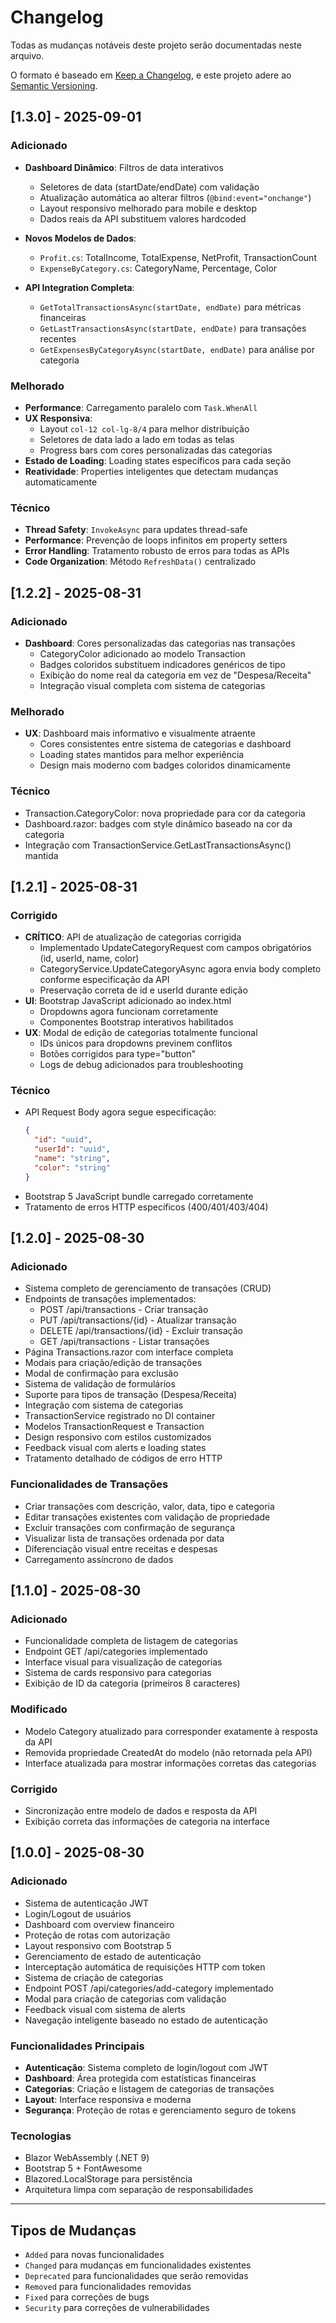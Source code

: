 # Changelog

Todas as mudanças notáveis deste projeto serão documentadas neste arquivo.

O formato é baseado em [Keep a Changelog](https://keepachangelog.com/en/1.0.0/),
e este projeto adere ao [Semantic Versioning](https://semver.org/spec/v2.0.0.html).

## [1.3.0] - 2025-09-01

### Adicionado
- **Dashboard Dinâmico**: Filtros de data interativos
  - Seletores de data (startDate/endDate) com validação
  - Atualização automática ao alterar filtros (`@bind:event="onchange"`)
  - Layout responsivo melhorado para mobile e desktop
  - Dados reais da API substituem valores hardcoded

- **Novos Modelos de Dados**:
  - `Profit.cs`: TotalIncome, TotalExpense, NetProfit, TransactionCount
  - `ExpenseByCategory.cs`: CategoryName, Percentage, Color

- **API Integration Completa**:
  - `GetTotalTransactionsAsync(startDate, endDate)` para métricas financeiras
  - `GetLastTransactionsAsync(startDate, endDate)` para transações recentes
  - `GetExpensesByCategoryAsync(startDate, endDate)` para análise por categoria

### Melhorado
- **Performance**: Carregamento paralelo com `Task.WhenAll`
- **UX Responsiva**: 
  - Layout `col-12 col-lg-8/4` para melhor distribuição
  - Seletores de data lado a lado em todas as telas
  - Progress bars com cores personalizadas das categorias
- **Estado de Loading**: Loading states específicos para cada seção
- **Reatividade**: Properties inteligentes que detectam mudanças automaticamente

### Técnico
- **Thread Safety**: `InvokeAsync` para updates thread-safe
- **Performance**: Prevenção de loops infinitos em property setters
- **Error Handling**: Tratamento robusto de erros para todas as APIs
- **Code Organization**: Método `RefreshData()` centralizado

## [1.2.2] - 2025-08-31

### Adicionado
- **Dashboard**: Cores personalizadas das categorias nas transações
  - CategoryColor adicionado ao modelo Transaction
  - Badges coloridos substituem indicadores genéricos de tipo
  - Exibição do nome real da categoria em vez de "Despesa/Receita"
  - Integração visual completa com sistema de categorias

### Melhorado
- **UX**: Dashboard mais informativo e visualmente atraente
  - Cores consistentes entre sistema de categorias e dashboard
  - Loading states mantidos para melhor experiência
  - Design mais moderno com badges coloridos dinamicamente

### Técnico
- Transaction.CategoryColor: nova propriedade para cor da categoria
- Dashboard.razor: badges com style dinâmico baseado na cor da categoria
- Integração com TransactionService.GetLastTransactionsAsync() mantida

## [1.2.1] - 2025-08-31

### Corrigido
- **CRÍTICO**: API de atualização de categorias corrigida
  - Implementado UpdateCategoryRequest com campos obrigatórios (id, userId, name, color)
  - CategoryService.UpdateCategoryAsync agora envia body completo conforme especificação da API
  - Preservação correta de id e userId durante edição
- **UI**: Bootstrap JavaScript adicionado ao index.html
  - Dropdowns agora funcionam corretamente
  - Componentes Bootstrap interativos habilitados
- **UX**: Modal de edição de categorias totalmente funcional
  - IDs únicos para dropdowns previnem conflitos
  - Botões corrigidos para type="button"
  - Logs de debug adicionados para troubleshooting

### Técnico
- API Request Body agora segue especificação:
  ```json
  {
    "id": "uuid",
    "userId": "uuid", 
    "name": "string",
    "color": "string"
  }
  ```
- Bootstrap 5 JavaScript bundle carregado corretamente
- Tratamento de erros HTTP específicos (400/401/403/404)

## [1.2.0] - 2025-08-30

### Adicionado
- Sistema completo de gerenciamento de transações (CRUD)
- Endpoints de transações implementados:
  - POST /api/transactions - Criar transação
  - PUT /api/transactions/{id} - Atualizar transação
  - DELETE /api/transactions/{id} - Excluir transação
  - GET /api/transactions - Listar transações
- Página Transactions.razor com interface completa
- Modais para criação/edição de transações
- Modal de confirmação para exclusão
- Sistema de validação de formulários
- Suporte para tipos de transação (Despesa/Receita)
- Integração com sistema de categorias
- TransactionService registrado no DI container
- Modelos TransactionRequest e Transaction
- Design responsivo com estilos customizados
- Feedback visual com alerts e loading states
- Tratamento detalhado de códigos de erro HTTP

### Funcionalidades de Transações
- Criar transações com descrição, valor, data, tipo e categoria
- Editar transações existentes com validação de propriedade
- Excluir transações com confirmação de segurança
- Visualizar lista de transações ordenada por data
- Diferenciação visual entre receitas e despesas
- Carregamento assíncrono de dados

## [1.1.0] - 2025-08-30

### Adicionado
- Funcionalidade completa de listagem de categorias
- Endpoint GET /api/categories implementado
- Interface visual para visualização de categorias
- Sistema de cards responsivo para categorias
- Exibição de ID da categoria (primeiros 8 caracteres)

### Modificado
- Modelo Category atualizado para corresponder exatamente à resposta da API
- Removida propriedade CreatedAt do modelo (não retornada pela API)
- Interface atualizada para mostrar informações corretas das categorias

### Corrigido
- Sincronização entre modelo de dados e resposta da API
- Exibição correta das informações de categoria na interface

## [1.0.0] - 2025-08-30

### Adicionado
- Sistema de autenticação JWT
- Login/Logout de usuários
- Dashboard com overview financeiro
- Proteção de rotas com autorização
- Layout responsivo com Bootstrap 5
- Gerenciamento de estado de autenticação
- Interceptação automática de requisições HTTP com token
- Sistema de criação de categorias
- Endpoint POST /api/categories/add-category implementado
- Modal para criação de categorias com validação
- Feedback visual com sistema de alerts
- Navegação inteligente baseado no estado de autenticação

### Funcionalidades Principais
- **Autenticação**: Sistema completo de login/logout com JWT
- **Dashboard**: Área protegida com estatísticas financeiras
- **Categorias**: Criação e listagem de categorias de transações
- **Layout**: Interface responsiva e moderna
- **Segurança**: Proteção de rotas e gerenciamento seguro de tokens

### Tecnologias
- Blazor WebAssembly (.NET 9)
- Bootstrap 5 + FontAwesome
- Blazored.LocalStorage para persistência
- Arquitetura limpa com separação de responsabilidades

---

## Tipos de Mudanças
- `Added` para novas funcionalidades
- `Changed` para mudanças em funcionalidades existentes
- `Deprecated` para funcionalidades que serão removidas
- `Removed` para funcionalidades removidas
- `Fixed` para correções de bugs
- `Security` para correções de vulnerabilidades

